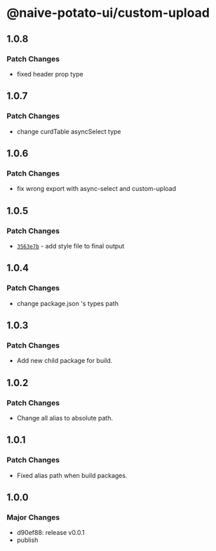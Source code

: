 # @naive-potato-ui/custom-upload

## 1.0.8

### Patch Changes

- fixed header prop type

## 1.0.7

### Patch Changes

- change curdTable asyncSelect type

## 1.0.6

### Patch Changes

- fix wrong export with async-select and custom-upload

## 1.0.5

### Patch Changes

- [`3563e7b`](https://github.com/xby020/naive-potato-ui/commit/3563e7b546d96bf6838c3a17b075b3d30a4e4a06) - add style file to final output

## 1.0.4

### Patch Changes

- change package.json 's types path

## 1.0.3

### Patch Changes

- Add new child package for build.

## 1.0.2

### Patch Changes

- Change all alias to absolute path.

## 1.0.1

### Patch Changes

- Fixed alias path when build packages.

## 1.0.0

### Major Changes

- d90ef88: release v0.0.1
- publish
